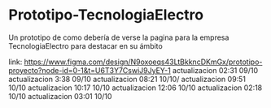 # Prototipo-TecnologiaElectro
Un prototipo de  como debería de verse la pagina para la empresa TecnologiaElectro para destacar en su ámbito 

link: https://www.figma.com/design/N9oxoeqs43LtBkkncDKmGx/prototipo-proyecto?node-id=0-1&t=U6T3Y7CswiJ9JyEY-1
actualizacion 02:31 09/10
actualizacion 3:38 09/10
actualizacion 08:21 10/10/
actualizacion 09:51 10/10
actualizacion 10:17 10/10
actualizacion 12:06 10/10
actualizacion 02:18 10/10
actualizacion 03:01 10/10
